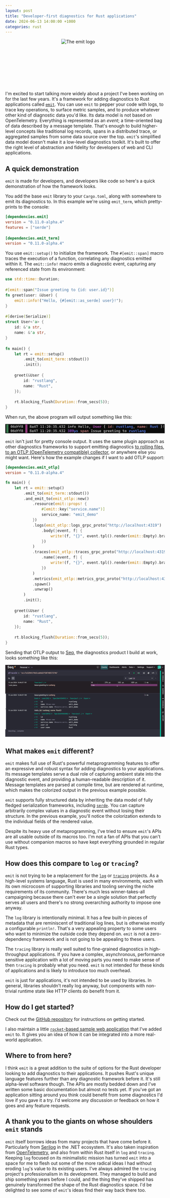 ```yaml
---
layout: post
title: "Developer-first diagnostics for Rust applications"
date: 2024-06-13 14:00:00 +1000
categories: rust
---
```


<img src="https://raw.githubusercontent.com/emit-rs/emit/v0.11.0-alpha.4/asset/logo-with-text.svg" alt="The emit logo" width="150" height="150" style="display: block; margin: 0 auto" />

I'm excited to start talking more widely about a project I've been working on for the last few years. It's a framework for adding diagnostics to Rust applications called [`emit`](https://github.com/emit-rs/emit). You can use `emit` to pepper your code with logs, to trace key operations, to surface metric samples, and to produce whatever other kind of diagnostic data you'd like. Its data model is not based on OpenTelemetry. Everything is represented as an _event_; a time-oriented bag of data described by a message template. That's enough to build higher-level concepts like traditional log records, spans in a distributed trace, or aggregated samples from some data source over the top. `emit`'s simplified data model doesn't make it a low-level diagnostics toolkit. It's built to offer the right level of abstraction and fidelity for developers of web and CLI applications.

## A quick demonstration

`emit` is made for developers, and developers like code so here's a quick demonstration of how the framework looks.

You add the base `emit` library to your `Cargo.toml`, along with somewhere to emit its diagnostics to. In this example we're using `emit_term`, which pretty-prints to the console:

```toml
[dependencies.emit]
version = "0.11.0-alpha.4"
features = ["serde"]

[dependencies.emit_term]
version = "0.11.0-alpha.4"
```

You use `emit::setup()` to initialize the framework. The `#[emit::span]` macro traces the execution of a function, correlating any diagnostics emitted within it. The `emit::info!` macro emits a diagnostic event, capturing any referenced state from its environment:

```rust
use std::time::Duration;

#[emit::span("Issue greeting to {id: user.id}")]
fn greet(user: &User) {
    emit::info!("Hello, {#[emit::as_serde] user}!");
}

#[derive(Serialize)]
struct User<'a> {
    id: &'a str,
    name: &'a str,
}

fn main() {
    let rt = emit::setup()
        .emit_to(emit_term::stdout())
        .init();

    greet(&User {
        id: "rustlang",
        name: "Rust",
    });

    rt.blocking_flush(Duration::from_secs(5));
}
```

When run, the above program will output something like this:

![The output of the previous program: "Hello, user id 'rustlang', name 'Rust'. 389 microsecond span: issue greeting to 'rustlang'."](https://raw.githubusercontent.com/KodrAus/KodrAus.github.io/master/assets/2024-06-13-introducing-emit-console-output.png)

`emit` isn't just for pretty console output. It uses the same plugin approach as other diagnostics frameworks to support emitting diagnostics [to rolling files](https://docs.rs/emit_file/0.11.0-alpha.4/emit_file/index.html), [to an OTLP (OpenTelemetry compatible) collector](https://docs.rs/emit_otlp/0.11.0-alpha.4/emit_otlp/index.html), or anywhere else you might want. Here's how the example changes if I want to add OTLP support:

```toml
[dependencies.emit_otlp]
version = "0.11.0-alpha.4"
```

```rust
fn main() {
    let rt = emit::setup()
        .emit_to(emit_term::stdout())
        .and_emit_to(emit_otlp::new()
            .resource(emit::props! {
                #[emit::key("service.name")]
                service_name: "emit_demo"
            })
            .logs(emit_otlp::logs_grpc_proto("http://localhost:4319")
                .body(|event, f| {
                    write!(f, "{}", event.tpl().render(emit::Empty).braced())
                })
            )
            .traces(emit_otlp::traces_grpc_proto("http://localhost:4319")
                .name(|event, f| {
                    write!(f, "{}", event.tpl().render(emit::Empty).braced())
                })
            )
            .metrics(emit_otlp::metrics_grpc_proto("http://localhost:4319"))
            .spawn()
            .unwrap()
        )
        .init();

    greet(&User {
        id: "rustlang",
        name: "Rust",
    });

    rt.blocking_flush(Duration::from_secs(5));
}
```

Sending that OTLP output to [Seq](https://datalust.co/seq), the diagnostics product I build at work, looks something like this:

![The output of the previous program in Seq, showing a trace with an event in it."](https://raw.githubusercontent.com/KodrAus/KodrAus.github.io/master/assets/2024-06-13-introducing-emit-seq-output.png)

## What makes `emit` different?

`emit` makes full use of Rust's powerful metaprogramming features to offer an expressive and robust syntax for adding diagnostics to your applications. Its message templates serve a dual role of capturing ambient state into the diagnostic event, and providing a human-readable description of it. Message templates are parsed at compile time, but are rendered at runtime, which makes the colorized output in the previous example possible.

`emit` supports fully structured data by inheriting the data model of fully fledged serialization frameworks, including [`serde`](https://serde.rs). You can capture arbitrarily complex values in a diagnostic event without losing their structure. In the previous example, you'll notice the colorization extends to the individual fields of the rendered value. 

Despite its heavy use of metaprogramming, I've tried to ensure `emit`'s APIs are all usable outside of its macros too. I'm not a fan of APIs that you can't use without companion macros so have kept everything grounded in regular Rust types.

## How does this compare to `log` or `tracing`?

`emit` is not trying to be a replacement for the [`log`](https://docs.rs/log/latest/log/) or [`tracing`](https://docs.rs/tracing/latest/tracing/) projects. As a high-level systems language, Rust is used in many environments, each with its own microcosm of supporting libraries and tooling serving the niche requirements of its community. There's much less winner-takes-all campaigning because there can't ever be a single solution that perfectly serves all users and there's no strong overarching authority to impose one anyway.

The `log` library is intentionally minimal. It has a few built-in pieces of metadata that are reminiscent of traditional log lines, but is otherwise mostly a configurable `println!`. That's a very appealing property to some users who want to minimize the outside code they depend on. `emit` is not a zero-dependency framework and is not going to be appealing to these users.

The `tracing` library is really well suited to fine-grained diagnostics in high-throughput applications. If you have a complex, asynchronous, performance sensitive application with a lot of moving parts you need to make sense of then `tracing` is probably what you need. `emit` is not intended for these kinds of applications and is likely to introduce too much overhead.

`emit` is just for applications, it's not intended to be used by libraries. In general, libraries shouldn't really log anyway, but components with non-trivial runtime state like HTTP clients do benefit from it.

## How do I get started?

Check out the [GitHub repository](https://github.com/emit-rs/emit) for instructions on getting started.

I also maintain a little [`rocket`-based sample web application](https://github.com/KodrAus/rust-web-app/) that I've added `emit` to. It gives you an idea of how it can be integrated into a more real-world application.

## Where to from here?

I think `emit` is a great addition to the suite of options for the Rust developer looking to add diagnostics to their applications. It pushes Rust's unique language features further than any diagnostic framework before it. It's still alpha-level software though. The APIs are mostly bedded down and I've written some basic documentation but almost no tests yet. If you've got an application sitting around you think could benefit from some diagnostics I'd love if you gave it a try. I'd welcome any discussion or feedback on how it goes and any feature requests.

## A thank you to the giants on whose shoulders `emit` stands

`emit` itself borrows ideas from many projects that have come before it. Particularly from [Serilog](https://serilog.net/) in the .NET ecosystem. It's also taken inspiration from [OpenTelemetry](https://opentelemetry.io/), and also from within Rust itself in `log` and `tracing`. Keeping `log` focused on its minimalistic mission has turned `emit` into a space for me to flesh out some of the more radical ideas I had without eroding `log`'s value to its existing users. I've always admired the `tracing` project's professionalism in its development. They managed to build and ship something years before I could, and the thing they've shipped has genuinely transformed the shape of the Rust diagnostics space. I'd be delighted to see some of `emit`'s ideas find their way back there too.
